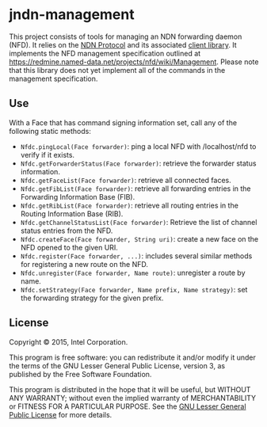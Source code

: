 # jndn-management

This project consists of tools for managing an NDN forwarding daemon (NFD). It relies on the [NDN Protocol](https://named-data.net) and its associated [client library](https://github.com/named-data/jndn). It implements the NFD management specification outlined at https://redmine.named-data.net/projects/nfd/wiki/Management. Please note that this library does not yet implement all of the commands in the management specification.

## Use

With a Face that has command signing information set, call any of the following static methods:
 - `Nfdc.pingLocal(Face forwarder)`: ping a local NFD with /localhost/nfd to verify if it exists.
 - `Nfdc.getForwarderStatus(Face forwarder)`: retrieve the forwarder status information.
 - `Nfdc.getFaceList(Face forwarder)`: retrieve all connected faces.
 - `Nfdc.getFibList(Face forwarder)`: retrieve all forwarding entries in the Forwarding Information Base (FIB).
 - `Nfdc.getRibList(Face forwarder)`: retrieve all routing entries in the Routing Information Base (RIB).
 - `Nfdc.getChannelStatusList(Face forwarder)`: Retrieve the list of channel status entries from the NFD.
 - `Nfdc.createFace(Face forwarder, String uri)`: create a new face on the NFD opened to the given URI.
 - `Nfdc.register(Face forwarder, ...)`: includes several similar methods for registering a new route on the NFD.
 - `Nfdc.unregister(Face forwarder, Name route)`: unregister a route by name.
 - `Nfdc.setStrategy(Face forwarder, Name prefix, Name strategy)`: set the forwarding strategy for the given prefix.

## License

Copyright © 2015, Intel Corporation.

This program is free software: you can redistribute it and/or modify it under the terms of the GNU Lesser General Public License, version 3, as published by the Free Software Foundation.

This program is distributed in the hope that it will be useful, but WITHOUT ANY WARRANTY; without even the implied warranty of MERCHANTABILITY or FITNESS FOR A PARTICULAR PURPOSE.  See the [GNU Lesser General Public License](LICENSE.md) for more details.
